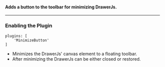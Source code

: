 #### Adds a button to the toolbar for minimizing DrawerJs. 

***
### Enabling the Plugin
```
plugins: [
    'MinimizeButton'
]
```
* Minimizes the DrawerJs' canvas element to a floating toolbar.
* After minimizing the DrawerJs can be either closed or restored.